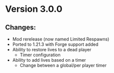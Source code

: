 # Version 3.0.0
## Changes:
- Mod rerelease (now named Limited Respawns)
- Ported to 1.21.3 with Forge support added
- Ability to restore lives to a dead player
  - Timer configuration
- Ability to add lives based on a timer
  - Change between a global/per player timer